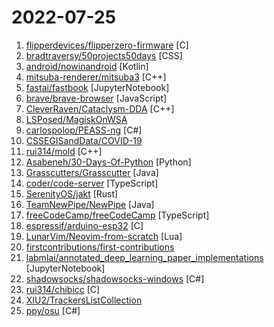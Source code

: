 # 2022-07-25

1. [flipperdevices/flipperzero-firmware](https://github.com/flipperdevices/flipperzero-firmware "Flipper Zero firmware source code") [C]
2. [bradtraversy/50projects50days](https://github.com/bradtraversy/50projects50days "50+ mini web projects using HTML, CSS & JS") [CSS]
3. [android/nowinandroid](https://github.com/android/nowinandroid "A fully functional Android app built entirely with Kotlin and Jetpack Compose") [Kotlin]
4. [mitsuba-renderer/mitsuba3](https://github.com/mitsuba-renderer/mitsuba3 "Mitsuba 3: A Retargetable Forward and Inverse Renderer") [C++]
5. [fastai/fastbook](https://github.com/fastai/fastbook "The fastai book, published as Jupyter Notebooks") [JupyterNotebook]
6. [brave/brave-browser](https://github.com/brave/brave-browser "Next generation Brave browser for Android, Linux, macOS, Windows.") [JavaScript]
7. [CleverRaven/Cataclysm-DDA](https://github.com/CleverRaven/Cataclysm-DDA "Cataclysm - Dark Days Ahead. A turn-based survival game set in a post-apocalyptic world.") [C++]
8. [LSPosed/MagiskOnWSA](https://github.com/LSPosed/MagiskOnWSA "Integrate Magisk root and Google Apps (OpenGApps) into WSA (Windows Subsystem for Android)") 
9. [carlospolop/PEASS-ng](https://github.com/carlospolop/PEASS-ng "PEASS - Privilege Escalation Awesome Scripts SUITE (with colors)") [C#]
10. [CSSEGISandData/COVID-19](https://github.com/CSSEGISandData/COVID-19 "Novel Coronavirus (COVID-19) Cases, provided by JHU CSSE") 
11. [rui314/mold](https://github.com/rui314/mold "mold: A Modern Linker") [C++]
12. [Asabeneh/30-Days-Of-Python](https://github.com/Asabeneh/30-Days-Of-Python "30 days of Python programming challenge is a step-by-step guide to learn the Python programming language in 30 days. This challenge may take more than100 days, follow your own pace.") [Python]
13. [Grasscutters/Grasscutter](https://github.com/Grasscutters/Grasscutter "A server software reimplementation for a certain anime game.") [Java]
14. [coder/code-server](https://github.com/coder/code-server "VS Code in the browser") [TypeScript]
15. [SerenityOS/jakt](https://github.com/SerenityOS/jakt "The Jakt Programming Language") [Rust]
16. [TeamNewPipe/NewPipe](https://github.com/TeamNewPipe/NewPipe "A libre lightweight streaming front-end for Android.") [Java]
17. [freeCodeCamp/freeCodeCamp](https://github.com/freeCodeCamp/freeCodeCamp "freeCodeCamp.org's open-source codebase and curriculum. Learn to code for free.") [TypeScript]
18. [espressif/arduino-esp32](https://github.com/espressif/arduino-esp32 "Arduino core for the ESP32") [C]
19. [LunarVim/Neovim-from-scratch](https://github.com/LunarVim/Neovim-from-scratch "A Neovim config designed from scratch to be understandable") [Lua]
20. [firstcontributions/first-contributions](https://github.com/firstcontributions/first-contributions "🚀✨ Help beginners to contribute to open source projects") 
21. [labmlai/annotated_deep_learning_paper_implementations](https://github.com/labmlai/annotated_deep_learning_paper_implementations "🧑‍🏫 50! Implementations/tutorials of deep learning papers with side-by-side notes 📝; including transformers (original, xl, switch, feedback, vit, ...), optimizers (adam, adabelief, ...), gans(cyclegan, stylegan2, ...), 🎮 reinforcement learning (ppo, dqn), capsnet, distillation, ... 🧠") [JupyterNotebook]
22. [shadowsocks/shadowsocks-windows](https://github.com/shadowsocks/shadowsocks-windows "A C# port of shadowsocks") [C#]
23. [rui314/chibicc](https://github.com/rui314/chibicc "A small C compiler") [C]
24. [XIU2/TrackersListCollection](https://github.com/XIU2/TrackersListCollection "🎈 Updated daily! A list of popular BitTorrent Trackers! / 每天更新！全网热门 BT Tracker 列表！") 
25. [ppy/osu](https://github.com/ppy/osu "rhythm is just a *click* away!") [C#]
